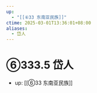 ```yaml
---
up:
  - "[[⑥33 东南亚民族]]"
ctime: 2025-03-01T13:36:01+08:00
aliases:
  - 岱人
---
```


# ⑥333.5 岱人

- up: [[⑥33 东南亚民族]]
